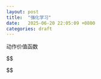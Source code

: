 ```yaml
---
layout: post
title:  "强化学习"
date:   2025-06-20 22:05:09 +0800
categories: draft
---
```


动作价值函数

$$

$$